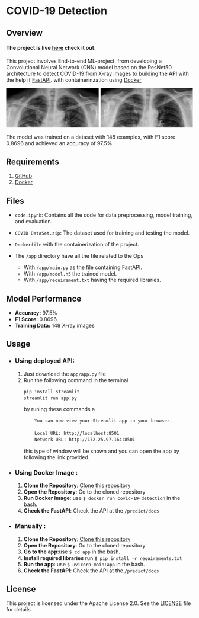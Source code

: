 # COVID-19 Detection 

## Overview
#### The project is live [here](https://covid-19-detection-1d3l.onrender.com/docs) check it out.

This project involves End-to-end ML-project. from developing a Convolutional Neural Network (CNN) model based on the ResNet50 architecture to detect COVID-19 from X-ray images to building the API with the help if [FastAPI](https://fastapi.tiangolo.com/). with containerinzation using [Docker](https://www.docker.com/)

<img src ="dataset-cover.png">

 The model was trained on a dataset with 148 examples, with F1 score 0.8696 and achieved an accuracy of 97.5%.

 ## Requirements
  1. [GitHub](https://github.com/)
 2. [Docker](https://www.docker.com/)

## Files
- `code.ipynb`: Contains all the code for data preprocessing, model training, and evaluation.

- `COVID DataSet.zip`: The dataset used for training and testing the model.
- `Dockerfile` with the  containerization of the project.
- The `/app` directory have all the file related to the Ops 
   - With `/app/main.py` as the file containing FastAPI.
   - With `/app/model.h5` the trained model.
   - With `/app/requirement.txt` having the required libraries.


## Model Performance
- **Accuracy:** 97.5%
- **F1 Score:** 0.8696 
- **Training Data:** 148 X-ray images

## Usage
- ### Using deployed API:
    1. Just download the `app/app.py` file
    2. Run the following command in the terminal
        ```bash
        pip install streamlit
        streamlit run app.py
        ``` 
        by runing these commands a
        ```bash 
            You can now view your Streamlit app in your browser.

            Local URL: http://localhost:8501
            Network URL: http://172.25.97.164:8501
        ```
        this type of window will be shown and you can open the app by following the link provided.
- ### Using Docker Image :
    1. **Clone the Repository**: [Clone this repository]('https://github.com/arihant1805/COVID-Detection.git')
    2. **Open the Repository**: Go to the cloned repository
    3. **Run Docker Image**: use ```$ docker run covid-19-detection``` in the bash.
    4. **Check the FastAPI**: Check the API at the ```/predict/docs ```
- ### Manually :
    1. **Clone the Repository**: [Clone this repository]('https://github.com/arihant1805/COVID-Detection.git')
    2. **Open the Repository**: Go to the cloned repository
    3. **Go to the app**:use  ```$ cd app``` in the bash.
    4. **Install required libraries** run ```$ pip install -r requirements.txt```
    5. **Run the app**: use ```$ uvicorn main:app``` in the bash.
    6. **Check the FastAPI**: Check the API at the ```/predict/docs ```



## License
This project is licensed under the Apache License 2.0. See the [LICENSE](LICENSE) file for details.
